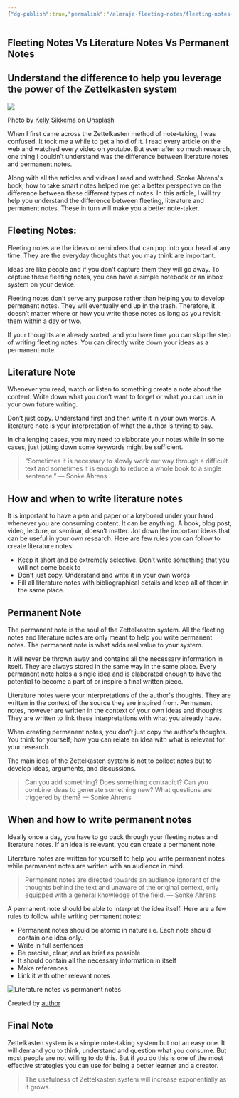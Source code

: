 ```yaml
---
{"dg-publish":true,"permalink":"/almraje-fleeting-notes/fleeting-notes-vs-literature-notes-vs-permanent-notes-by-prakash-joshi-pax-medium/"}
---
```


## Fleeting Notes Vs Literature Notes Vs Permanent Notes

## Understand the difference to help you leverage the power of the Zettelkasten system

![](https://miro.medium.com/max/1400/0*c_hBoWYmd7N7pRFt)

Photo by [Kelly Sikkema](https://unsplash.com/@kellysikkema?utm_source=medium&utm_medium=referral) on [Unsplash](https://unsplash.com/?utm_source=medium&utm_medium=referral)

When I first came across the Zettelkasten method of note-taking, I was confused. It took me a while to get a hold of it. I read every article on the web and watched every video on youtube. But even after so much research, one thing I couldn’t understand was the difference between literature notes and permanent notes.

Along with all the articles and videos I read and watched, Sonke Ahrens's book, how to take smart notes helped me get a better perspective on the difference between these different types of notes. In this article, I will try help you understand the difference between fleeting, literature and permanent notes. These in turn will make you a better note-taker.

## Fleeting Notes:

Fleeting notes are the ideas or reminders that can pop into your head at any time. They are the everyday thoughts that you may think are important.

Ideas are like people and if you don’t capture them they will go away. To capture these fleeting notes, you can have a simple notebook or an inbox system on your device.

Fleeting notes don’t serve any purpose rather than helping you to develop permanent notes. They will eventually end up in the trash. Therefore, it doesn’t matter where or how you write these notes as long as you revisit them within a day or two.

If your thoughts are already sorted, and you have time you can skip the step of writing fleeting notes. You can directly write down your ideas as a permanent note.

## Literature Note

Whenever you read, watch or listen to something create a note about the content. Write down what you don’t want to forget or what you can use in your own future writing.

Don’t just copy. Understand first and then write it in your own words. A literature note is your interpretation of what the author is trying to say.

In challenging cases, you may need to elaborate your notes while in some cases, just jotting down some keywords might be sufficient.

> “Sometimes it is necessary to slowly work our way through a difficult text and sometimes it is enough to reduce a whole book to a single sentence.” — Sonke Ahrens

## How and when to write literature notes

It is important to have a pen and paper or a keyboard under your hand whenever you are consuming content. It can be anything. A book, blog post, video, lecture, or seminar, doesn’t matter. Jot down the important ideas that can be useful in your own research. Here are few rules you can follow to create literature notes:

-   Keep it short and be extremely selective. Don’t write something that you will not come back to
-   Don’t just copy. Understand and write it in your own words
-   Fill all literature notes with bibliographical details and keep all of them in the same place.

## Permanent Note

The permanent note is the soul of the Zettelkasten system. All the fleeting notes and literature notes are only meant to help you write permanent notes. The permanent note is what adds real value to your system.

It will never be thrown away and contains all the necessary information in itself. They are always stored in the same way in the same place. Every permanent note holds a single idea and is elaborated enough to have the potential to become a part of or inspire a final written piece.

Literature notes were your interpretations of the author's thoughts. They are written in the context of the source they are inspired from. Permanent notes, however are written in the context of your own ideas and thoughts. They are written to link these interpretations with what you already have.

When creating permanent notes, you don’t just copy the author’s thoughts. You think for yourself; how you can relate an idea with what is relevant for your research.

The main idea of the Zettelkasten system is not to collect notes but to develop ideas, arguments, and discussions.

> Can you add something? Does something contradict? Can you combine ideas to generate something new? What questions are triggered by them? — Sonke Ahrens

## When and how to write permanent notes

Ideally once a day, you have to go back through your fleeting notes and literature notes. If an idea is relevant, you can create a permanent note.

Literature notes are written for yourself to help you write permanent notes while permanent notes are written with an audience in mind.

> Permanent notes are directed towards an audience ignorant of the thoughts behind the text and unaware of the original context, only equipped with a general knowledge of the field. — Sonke Ahrens

A permanent note should be able to interpret the idea itself. Here are a few rules to follow while writing permanent notes:

-   Permanent notes should be atomic in nature i.e. Each note should contain one idea only.
-   Write in full sentences
-   Be precise, clear, and as brief as possible
-   It should contain all the necessary information in itself
-   Make references
-   Link it with other relevant notes

![Literature notes vs permanent notes](https://miro.medium.com/max/1400/1*8Xz0NkRpszeIH8zNPRrdug.jpeg)

Created by [author](https://beingpax.medium.com/prakashjoshipax.com)

## Final Note

Zettelkasten system is a simple note-taking system but not an easy one. It will demand you to think, understand and question what you consume. But most people are not willing to do this. But if you do this is one of the most effective strategies you can use for being a better learner and a creator.

> The usefulness of Zettelkasten system will increase exponentially as it grows.